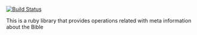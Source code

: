 [![Build Status](https://travis-ci.org/gaganawhad/scripture-meta.png)](https://travis-ci.org/gaganawahd/scripture-meta)

This is a ruby library that provides operations related with meta information about the Bible
